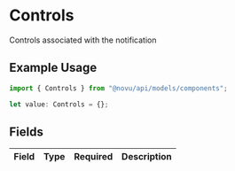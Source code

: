 # Controls

Controls associated with the notification

## Example Usage

```typescript
import { Controls } from "@novu/api/models/components";

let value: Controls = {};
```

## Fields

| Field       | Type        | Required    | Description |
| ----------- | ----------- | ----------- | ----------- |